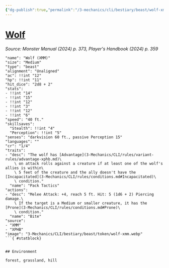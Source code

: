 ```yaml
---
{"dg-publish":true,"permalink":"/3-mechanics/cli/bestiary/beast/wolf-xmm/","tags":["ttrpg-cli/compendium/src/5e/xmm","ttrpg-cli/monster/cr/1-4","ttrpg-cli/monster/environment/forest","ttrpg-cli/monster/environment/grassland","ttrpg-cli/monster/environment/hill","ttrpg-cli/monster/size/medium","ttrpg-cli/monster/type/beast"],"created":"2025-02-22T12:02:28.216-05:00","updated":"2025-02-26T17:46:10.791-05:00"}
---
```


# [Wolf](3-Mechanics/CLI/bestiary/beast/wolf-xmm.md)
*Source: Monster Manual (2024) p. 373, Player's Handbook (2024) p. 359*  

```statblock
"name": "Wolf (XMM)"
"size": "Medium"
"type": "beast"
"alignment": "Unaligned"
"ac": !!int "12"
"hp": !!int "11"
"hit_dice": "2d8 + 2"
"stats":
- !!int "14"
- !!int "15"
- !!int "12"
- !!int "3"
- !!int "12"
- !!int "6"
"speed": "40 ft."
"skillsaves":
  "Stealth": !!int "4"
  "Perception": !!int "5"
"senses": "darkvision 60 ft., passive Perception 15"
"languages": ""
"cr": "1/4"
"traits":
- "desc": "The wolf has [Advantage](3-Mechanics/CLI/rules/variant-rules/advantage-xphb.md)\
    \ on attack rolls against a creature if at least one of the wolf's allies is within\
    \ 5 feet of the creature and the ally doesn't have the [Incapacitated](3-Mechanics/CLI/rules/conditions.md#Incapacitated)\
    \ condition."
  "name": "Pack Tactics"
"actions":
- "desc": "Melee Attack: +4, reach 5 ft. Hit: 5 (1d6 + 2) Piercing damage.\
    \ If the target is a Medium or smaller creature, it has the [Prone](3-Mechanics/CLI/rules/conditions.md#Prone)\
    \ condition."
  "name": "Bite"
"source":
- "XMM"
- "XPHB"
"image": "3-Mechanics/CLI/bestiary/beast/token/wolf-xmm.webp"
```{ #statblock}


## Environment

forest, grassland, hill